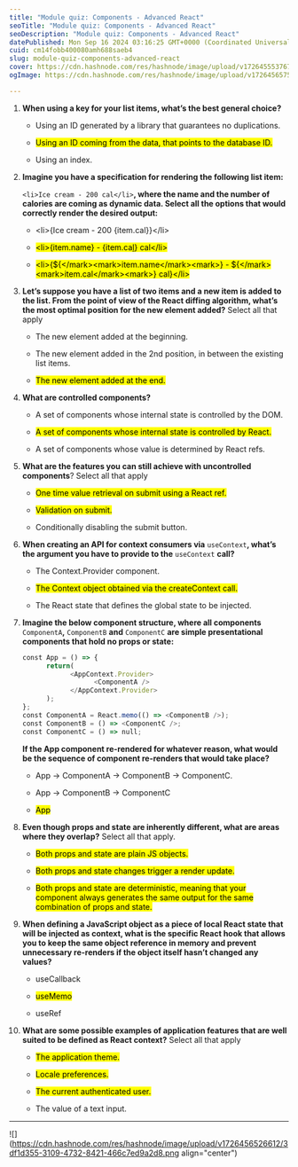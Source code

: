 ```yaml
---
title: "Module quiz: Components - Advanced React"
seoTitle: "Module quiz: Components - Advanced React"
seoDescription: "Module quiz: Components - Advanced React"
datePublished: Mon Sep 16 2024 03:16:25 GMT+0000 (Coordinated Universal Time)
cuid: cm14fobb400080amh688saeb4
slug: module-quiz-components-advanced-react
cover: https://cdn.hashnode.com/res/hashnode/image/upload/v1726455537679/4621e901-fd83-4476-976c-79799bf01720.jpeg
ogImage: https://cdn.hashnode.com/res/hashnode/image/upload/v1726456575407/3f5a915d-0d6e-4291-9823-84385fdd8dcf.jpeg

---
```


1. **When using a key for your list items, what’s the best general choice?**
    
    * Using an ID generated by a library that guarantees no duplications.
        
    * <mark>Using an ID coming from the data, that points to the database ID.</mark>
        
    * Using an index.
        
2. **Imagine you have a specification for rendering the following list item:**
    
    `<li>Ice cream - 200 cal</li>`**, where the name and the number of calories are coming as dynamic data. Select all the options that would correctly render the desired output:**
    
    * &lt;li&gt;{Ice cream - 200 {item.cal}}&lt;/li&gt;
        
    * <mark>&lt;li&gt;{item.name} - {item.ca</mark>[<mark>l</mark>](http://item.cal)<mark>} cal&lt;/li&gt;</mark>
        
    * <mark>&lt;li&gt;{${&lt;/mark&gt;&lt;mark&gt;item.name&lt;/mark&gt;&lt;mark&gt;} - ${&lt;/mark&gt;&lt;mark&gt;item.cal&lt;/mark&gt;&lt;mark&gt;} cal}&lt;/li&gt;</mark>
        
3. **Let’s suppose you have a list of two items and a new item is added to the list. From the point of view of the React diffing algorithm, what’s the most optimal position for the new element added?** Select all that apply
    
    * The new element added at the beginning.
        
    * The new element added in the 2nd position, in between the existing list items.
        
    * <mark>The new element added at the end.</mark>
        
4. **What are controlled components?**
    
    * A set of components whose internal state is controlled by the DOM.
        
    * <mark>A set of components whose internal state is controlled by React.</mark>
        
    * A set of components whose value is determined by React refs.
        
5. **What are the features you can still achieve with uncontrolled components**? Select all that apply
    
    * <mark>One time value retrieval on submit using a React ref.</mark>
        
    * <mark>Validation on submit.</mark>
        
    * Conditionally disabling the submit button.
        
6. **When creating an API for context consumers via** `useContext`**, what’s the argument you have to provide to the** `useContext` **call?**
    
    * The Context.Provider component.
        
    * <mark>The Context object obtained via the createContext call.</mark>
        
    * The React state that defines the global state to be injected.
        
7. **Imagine the below component structure, where all components** `ComponentA`**,** `ComponentB` **and** `ComponentC` **are simple presentational components that hold no props or state:**
    
    ```javascript
    const App = () => {
          return(
                <AppContext.Provider>
                      <ComponentA />
                </AppContext.Provider>
          );
    };
    const ComponentA = React.memo(() => <ComponentB />);
    const ComponentB = () => <ComponentC />;
    const ComponentC = () => null;
    ```
    
    **If the App component re-rendered for whatever reason, what would be the sequence of component re-renders that would take place?**
    
    * App -&gt; ComponentA -&gt; ComponentB -&gt; ComponentC.
        
    * App -&gt; ComponentB -&gt; ComponentC
        
    * <mark>App</mark>
        
8. **Even though props and state are inherently different, what are areas where they overlap?** Select all that apply.
    
    * <mark>Both props and state are plain JS objects.</mark>
        
    * <mark>Both props and state changes trigger a render update.</mark>
        
    * <mark>Both props and state are deterministic, meaning that your component always generates the same output for the same combination of props and state.</mark>
        
9. **When defining a JavaScript object as a piece of local React state that will be injected as context, what is the specific React hook that allows you to keep the same object reference in memory and prevent unnecessary re-renders if the object itself hasn’t changed any values?**
    
    * useCallback
        
    * <mark>useMemo</mark>
        
    * useRef
        
10. **What are some possible examples of application features that are well suited to be defined as React context?** Select all that apply
    
    * <mark>The application theme.</mark>
        
    * <mark>Locale preferences.</mark>
        
    * <mark>The current authenticated user.</mark>
        
    * The value of a text input.
        

---

![](https://cdn.hashnode.com/res/hashnode/image/upload/v1726456526612/3df1d355-3109-4732-8421-466c7ed9a2d8.png align="center")